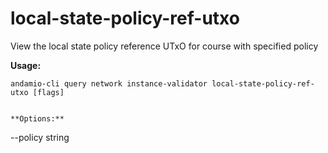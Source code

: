 # local-state-policy-ref-utxo
View the local state policy reference UTxO for course with specified policy



**Usage:**
```
andamio-cli query network instance-validator local-state-policy-ref-utxo [flags]

```


```

**Options:**
```
--policy string
```


